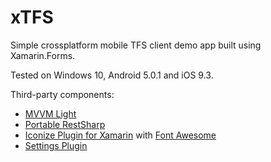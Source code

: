 # xTFS
Simple crossplatform mobile TFS client demo app built using Xamarin.Forms.

Tested on Windows 10, Android 5.0.1 and iOS 9.3.

Third-party components:
* [MVVM Light](https://mvvmlight.codeplex.com/)
* [Portable RestSharp](https://github.com/FubarDevelopment/restsharp.portable)
* [Iconize Plugin for Xamarin](https://github.com/jsmarcus/Xamarin.Plugins/tree/master/Iconize) with [Font Awesome](http://fontawesome.io/)
* [Settings Plugin](https://github.com/jamesmontemagno/SettingsPlugin)
